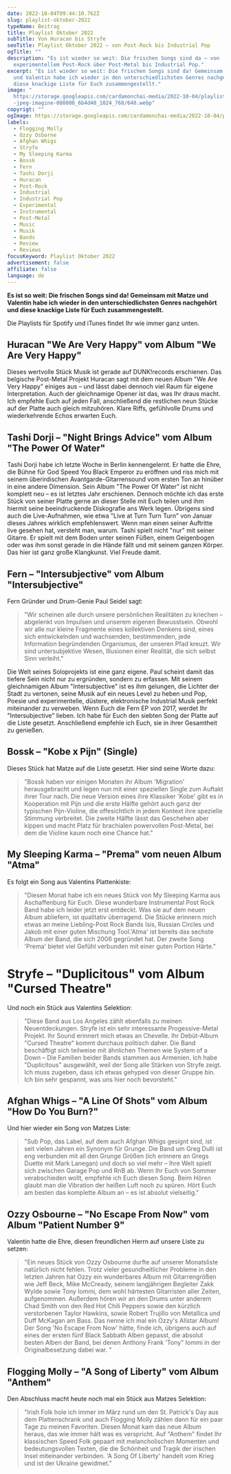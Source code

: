 ```yaml
---
date: 2022-10-04T09:44:10.762Z
slug: playlist-oktober-2022
typeName: Beitrag
title: Playlist Oktober 2022
subTitle: Von Huracan bis Stryfe
seoTitle: Playlist Oktober 2022 – von Post-Rock bis Industrial Pop
ogTitle: ""
description: "Es ist wieder so weit: Die frischen Songs sind da – von
  experimentellem Post-Rock über Post-Metal bis Industrial Pop."
excerpt: "Es ist wieder so weit: Die frischen Songs sind da! Gemeinsam mit Matze
  und Valentin habe ich wieder in den unterschiedlichsten Genres nachgehört und
  diese knackige Liste für Euch zusammengestellt."
image: "
  https://storage.googleapis.com/cardamonchai-media/2022-10-04/playlist-oktober\
  -jpeg-imagine-080808_6b4d48_1024_768/640.webp"
copyrigt: ""
ogImage: https://storage.googleapis.com/cardamonchai-media/2022-10-04/playlist-oktober-fb-jpeg-imagine-080808_6f4e4a_1200_628/640.webp
labels:
  - Flogging Molly
  - Ozzy Osborne
  - Afghan Whigs
  - Stryfe
  - My Sleeping Karma
  - Bossk
  - Fern
  - Tashi Dorji
  - Huracan
  - Post-Rock
  - Industrial
  - Industrial Pop
  - Experimental
  - Instrumental
  - Post-Metal
  - Music
  - Musik
  - Bands
  - Review
  - Reviews
focusKeyword: Playlist Oktober 2022
advertisement: false
affiliate: false
language: de
---
```

**Es ist so weit: Die frischen Songs sind da! Gemeinsam mit Matze und Valentin habe ich wieder in den unterschiedlichsten Genres nachgehört und diese knackige Liste für Euch zusammengestellt.**

Die Playlists für Spotify und iTunes findet Ihr wie immer ganz unten.

## Huracan "We Are Very Happy" vom Album "We Are Very Happy"

Dieses wertvolle Stück Musik ist gerade auf DUNK!records erschienen. Das belgische Post-Metal Projekt Huracan sagt mit dem neuen Album "We Are Very Happy" einiges aus – und lässt dabei dennoch viel Raum für eigene Interpretation. Auch der gleichnamige Opener ist das, was Ihr draus macht. Ich empfehle Euch auf jeden Fall, anschließend die restlichen neun Stücke auf der Platte auch gleich mitzuhören. Klare Riffs, gefühlvolle Drums und wiederkehrende Echos erwarten Euch.

<YouTube id="7CGIaKYcsWM" />

## Tashi Dorji – "Night Brings Advice" vom Album "The Power Of Water"

Tashi Dorji habe ich letzte Woche in Berlin kennengelernt. Er hatte die Ehre, die Bühne für God Speed You Black Emperor zu eröffnen und riss mich mit seinem überirdischen Avantgarde-Gitarrensound vom ersten Ton an hinüber in eine andere Dimension. Sein Album "The Power Of Water" ist nicht komplett neu – es ist letztes Jahr erschienen. Dennoch möchte ich das erste Stück von seiner Platte gerne an dieser Stelle mit Euch teilen und ihm hiermit seine beeindruckende Diskografie ans Werk legen. Übrigens sind auch die Live-Aufnahmen, wie etwa "Live at Turn Turn Turn" von Januar dieses Jahres wirklich empfehlenswert. Wenn man einen seiner Auftritte live gesehen hat, versteht man, warum. Tashi spielt nicht "nur" mit seiner Gitarre. Er spielt mit dem Boden unter seinen Füßen, einem Geigenbogen oder was ihm sonst gerade in die Hände fällt und mit seinem ganzen Körper. Das hier ist ganz große Klangkunst. Viel Freude damit.

<YouTube id="hG93TD-YjT0" />

## Fern – "Intersubjective" vom Album "Intersubjective"

Fern Gründer und Drum-Genie Paul Seidel sagt:

> "Wir scheinen alle durch unsere persönlichen Realitäten zu kriechen – abgelenkt von Impulsen und unserem eigenen Bewusstsein. Obwohl wir alle nur kleine Fragmente eines kollektiven Denkens sind, eines sich entwickelnden und wachsenden, bestimmenden, jede Information begründenden Organismus, der unseren Pfad kreuzt. Wir sind untersubjektive Wesen, Illusionen einer Realität, die sich selbst Sinn verleiht."

Die Welt seines Soloprojekts ist eine ganz eigene. Paul scheint damit das tiefere Sein nicht nur zu ergründen, sondern zu erfassen. Mit seinem gleichnamigen Album "Intersubjective" ist es ihm gelungen, die Lichter der Stadt zu vertonen, seine Musik auf ein neues Level zu heben und Pop, Poesie und experimentelle, düstere, elektronische Industrial Musik perfekt miteinander zu verweben. Wenn Euch die Fern EP von 2017, werdet Ihr "Intersubjective" lieben. Ich habe für Euch den siebten Song der Platte auf die Liste gesetzt. Anschließend empfehle ich Euch, sie in ihrer Gesamtheit zu genießen.

<YouTube id="49J5npO-hb0" />

## Bossk – "Kobe x Pijn" (Single)

Dieses Stück hat Matze auf die Liste gesetzt. Hier sind seine Worte dazu:

> "Bossk haben vor einigen Monaten ihr Album 'Migration' herausgebracht und legen nun mit einer speziellen Single zum Auftakt ihrer Tour nach. Die neue Version eines ihre Klassiker 'Kobe' gibt es in Kooperation mit Pijn und die erste Hälfte gehört auch ganz der typischen Pijn-Violine, die offesichtlich in jedem Kontext ihre spezielle Stimmung verbreitet. Die zweite Hälfte lässt das Geschehen aber kippen und macht Platz für brachialen powervollen Post-Metal, bei dem die Violine kaum noch eine Chance hat."

<YouTube id="MiFRuNLjR4M" />

## My Sleeping Karma – "Prema" vom neuen Album "Atma"

Es folgt ein Song aus Valentins Plattenkiste:

> "Diesen Monat habe ich ein neues Stück von My Sleeping Karma aus Aschaffenburg für Euch. Diese wunderbare Instrumental Post Rock Band habe ich leider jetzt erst entdeckt. Was sie auf dem neuen Album abliefern, ist qualitativ überragend. Die Stücke erinnern mich etwas an meine Liebling-Post Rock Bands Isis, Russian Circles und Jakob mit einer guten Mischung Tool.'Atma' ist bereits das sechste Album der Band, die sich 2006 gegründet hat. Der zweite Song 'Prema' bietet viel Gefühl verbunden mit einer guten Portion Härte."

<YouTube id="XONnmccKhPI" />

# Stryfe – "Duplicitous" vom Album "Cursed Theatre"

Und noch ein Stück aus Valentins Selektion:

> "Diese Band aus Los Angeles zählt ebenfalls zu meinen Neuentdeckungen. Stryfe ist ein sehr interessante Progessive-Metal Projekt. Ihr Sound erinnert mich etwas an Chevelle. Ihr Debüt-Album "Cursed Theatre" kommt durchaus politisch daher. Die Band beschäftigt sich teilweise mit ähnlichen Themen wie System of a Down – Die Familien beider Bands stammen aus Armenien. Ich habe "Duplicitous" ausgewählt, weil der Song alle Stärken von Stryfe zeigt. Ich muss zugeben, dass ich etwas gehyped von dieser Gruppe bin. Ich bin sehr gespannt, was uns hier noch bevorsteht."

<YouTube id="fgc9SH6bKRs" />

## Afghan Whigs – "A Line Of Shots" vom Album "How Do You Burn?"

Und hier wieder ein Song von Matzes Liste:

> "Sub Pop, das Label, auf dem auch Afghan Whigs gesignt sind, ist seit vielen Jahren ein Synonym für Grunge. Die Band um Greg Dulli ist eng verbunden mit all den Grunge Größen (ich erinnere an Gregs Duette mit Mark Lanegan) und doch so viel mehr – Ihre Welt spielt sich zwischen Garage Pop und RnB ab. Wenn Ihr Euch von Sommer verabschieden wollt, empfehle ich Euch diesen Song. Beim Hören glaubt man die Vibration der heißen Luft noch zu spüren. Hört Euch am besten das komplette Album an – es ist absolut vielseitig."

<YouTube id="Wc8nsfpMslw" />

## Ozzy Osbourne – "No Escape From Now" vom Album "Patient Number 9"

Valentin hatte die Ehre, diesen freundlichen Herrn auf unsere Liste zu setzen:

> "Ein neues Stück von Ozzy Osbourne durfte auf unserer Monatsliste natürlich nicht fehlen. Trotz vieler gesundheitlicher Probleme in den letzten Jahren hat Ozzy ein wunderbares Album mit Gitarrengrößen wie Jeff Beck, Mike McCready, seinem langjährigen Begleiter Zakk Wylde sowie Tony Iommi, dem wohl härtesten Gitarristen aller Zeiten, aufgenommen. Außerdem hören wir an den Drums unter anderem Chad Smith von den Red Hot Chili Peppers sowie den kürzlich verstorbenen Taylor Hawkins, sowie Robert Trujillo von Metallica und Duff McKagan am Bass. Das nenne ich mal ein Ozzy's Allstar Album! Der Song 'No Escape From Now' hätte, finde ich, übrigens auch auf eines der ersten fünf Black Sabbath Alben gepasst, die absolut besten Alben der Band, bei denen Anthony Frank 'Tony" Iommi  in der Originalbesetzung dabei war. "

<YouTube id="BpXFViPuhk8" />

## Flogging Molly – "A Song of Liberty" vom Album "Anthem"

Den Abschluss macht heute noch mal ein Stück aus Matzes Selektion:

> "Irish Folk hole ich immer im März rund um den St. Patrick's Day aus dem Plattenschrank und auch Flogging Molly zählen dann für ein paar Tage zu meinen Favoriten. Diesen Monat kam das neue Album heraus, das wie immer hält was es verspricht. Auf "Anthem" findet Ihr klassischen Speed Folk gepaart mit melancholischen Momenten und bedeutungsvollen Texten, die die Schönheit und Tragik der irischen Insel miteinander verbinden. 'A Song Of Liberty' handelt vom Krieg und ist der Ukraine gewidmet."

<YouTube id="ccGKjOQsEp0" />

<Playlist
  spotify="6pDVOvG5JkGmypnbbsqmHC?si=00c51492b09249fa"
  itunes="2022-10-01-rock-n-roll-vegan/pl.u-xPyXIA70b0v"
/>

